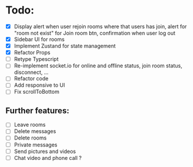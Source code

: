 # Todo:

- [x] Display alert when user rejoin rooms where that users has join, 
alert for "room not exist" for Join room btn,
confirmation when user log out
- [x] Sidebar UI for rooms
- [x] Implement Zustand for state management
- [x] Refactor Props
- [ ] Retype Typescript
- [ ] Re-implement socket.io for online and offline status, join room status, disconnect, ...
- [ ] Refactor code
- [ ] Add responsive to UI
- [ ] Fix scrollToBottom

## Further features:
- [ ] Leave rooms
- [ ] Delete messages
- [ ] Delete rooms
- [ ] Private messages
- [ ] Send pictures and videos
- [ ] Chat video and phone call ?